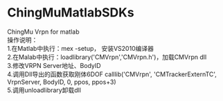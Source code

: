# ChingMuMatlabSDKs
ChingMu Vrpn for matlab  
操作说明：  
1.在Matlab中执行：mex -setup， 安装VS2010编译器  
2.在Malab中执行：loadlibrary('CMVrpn','CMVrpn.h')，加载CMVrpn dll  
3.修改VRPN Server地址、BodyID  
4.调用Dll导出的函数获取刚体6DOF calllib('CMVrpn', 'CMTrackerExternTC', VrpnServer, BodyID, 0, ppos, ppos+3)  
5.调用unloadlibrary卸载dll  
